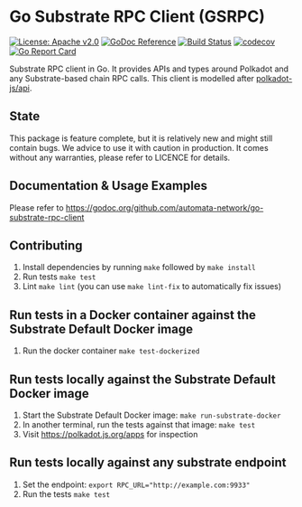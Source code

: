 # Go Substrate RPC Client (GSRPC)

[![License: Apache v2.0](https://img.shields.io/badge/License-Apache%202.0-blue.svg)](https://opensource.org/licenses/Apache-2.0)
[![GoDoc Reference](https://godoc.org/github.com/automata-network/go-substrate-rpc-client?status.svg)](https://godoc.org/github.com/automata-network/go-substrate-rpc-client)
[![Build Status](https://travis-ci.com/automata-network/go-substrate-rpc-client.svg?branch=master)](https://travis-ci.com/automata-network/go-substrate-rpc-client)
[![codecov](https://codecov.io/gh/automata-network/go-substrate-rpc-client/branch/master/graph/badge.svg)](https://codecov.io/gh/automata-network/go-substrate-rpc-client)
[![Go Report Card](https://goreportcard.com/badge/github.com/automata-network/go-substrate-rpc-client)](https://goreportcard.com/report/github.com/automata-network/go-substrate-rpc-client)

Substrate RPC client in Go. It provides APIs and types around Polkadot and any Substrate-based chain RPC calls.
This client is modelled after [polkadot-js/api](https://github.com/polkadot-js/api).

## State

This package is feature complete, but it is relatively new and might still contain bugs. We advice to use it with caution in production. It comes without any warranties, please refer to LICENCE for details.

## Documentation & Usage Examples

Please refer to https://godoc.org/github.com/automata-network/go-substrate-rpc-client

## Contributing

1. Install dependencies by running `make` followed by `make install`
1. Run tests `make test`
1. Lint `make lint` (you can use `make lint-fix` to automatically fix issues)

## Run tests in a Docker container against the Substrate Default Docker image

1. Run the docker container `make test-dockerized`

## Run tests locally against the Substrate Default Docker image

1. Start the Substrate Default Docker image: `make run-substrate-docker`
1. In another terminal, run the tests against that image: `make test`
1. Visit https://polkadot.js.org/apps for inspection

## Run tests locally against any substrate endpoint

1. Set the endpoint: `export RPC_URL="http://example.com:9933"`
1. Run the tests `make test`

